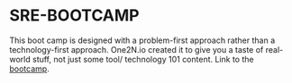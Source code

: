 # SRE-BOOTCAMP
This boot camp is designed with a problem-first approach rather than a technology-first approach. One2N.io created it to give you a taste of real-world stuff, not just some tool/ technology 101 content. Link to the [bootcamp](https://one2n.io/sre-bootcamp).
